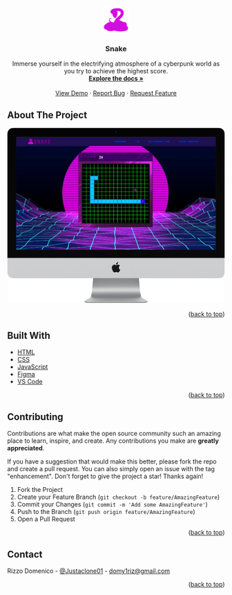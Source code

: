 
<br />
<div align="center">
  <a href="https://github.com/Dome309/SnakeGame">
    <img src="images/gameIcon.png" alt="Logo" width="64" height="64">
  </a>

<h3 align="center">Snake</h3>
  <p align="center">
    Immerse yourself in the electrifying atmosphere of a cyberpunk world as you try to achieve the highest score.
    <br />
    <a href="https://github.com/Dome309/SnakeGame"><strong>Explore the docs »</strong></a>
    <br />
    <br />
    <a href="https://github.com/Dome309/SnakeGame">View Demo</a>
    ·
    <a href="https://github.com/Dome309/SnakeGame/issues/new?labels=bug&template=bug-report---.md">Report Bug</a>
    ·
    <a href="https://github.com/Dome309/SnakeGame/issues/new?labels=enhancement&template=feature-request---.md">Request Feature</a>
  </p>
</div>


## About The Project
[![Product Name Screen Shot][product-screenshot]](https://github.com/Dome309/SnakeGame)
<p align="right">(<a href="#readme-top">back to top</a>)</p>



## Built With
* [HTML]()
* [CSS]()
* [JavaScript]()
* [Figma](https://www.figma.com/)
* [VS Code](https://code.visualstudio.com/)

<p align="right">(<a href="#readme-top">back to top</a>)</p>


## Contributing

Contributions are what make the open source community such an amazing place to learn, inspire, and create. Any contributions you make are **greatly appreciated**.

If you have a suggestion that would make this better, please fork the repo and create a pull request. You can also simply open an issue with the tag "enhancement".
Don't forget to give the project a star! Thanks again!

1. Fork the Project
2. Create your Feature Branch (`git checkout -b feature/AmazingFeature`)
3. Commit your Changes (`git commit -m 'Add some AmazingFeature'`)
4. Push to the Branch (`git push origin feature/AmazingFeature`)
5. Open a Pull Request

<p align="right">(<a href="#readme-top">back to top</a>)</p>


## Contact

Rizzo Domenico - [@Justaclone01](https://twitter.com/justaclone01) - domy1riz@gmail.com

<p align="right">(<a href="#readme-top">back to top</a>)</p>


[product-screenshot]: mockup.png
